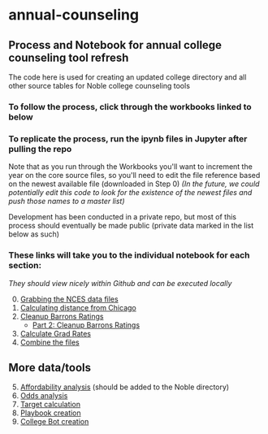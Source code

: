 # annual-counseling
## Process and Notebook for annual college counseling tool refresh
The code here is used for creating an updated college directory and
all other source tables for Noble college counseling tools

### To follow the process, click through the workbooks linked to below
### To replicate the process, run the ipynb files in Jupyter after pulling the repo

Note that as you run through the Workbooks you'll want to increment
the year on the core source files, so you'll need to edit the file
reference based on the newest available file (downloaded in Step 0)
_(In the future, we could potentially edit this code to look for the
existence of the newest files and push those names to a master list)_  

Development has been conducted in a private repo, but most of this process
should eventually be made public (private data marked in the list below as
such)

### These links will take you to the individual notebook for each section:
_They should view nicely within Github and can be executed locally_

0. [Grabbing the NCES data files](Notebooks/Step_0_Grab_data.ipynb)
1. [Calculating distance from Chicago](Notebooks/Step_1_distance_calcs.ipynb)
2. [Cleanup Barrons Ratings](Notebooks/Step_2_get_Barrons.ipynb)
   * [Part 2: Cleanup Barrons Ratings](Notebooks/Step_2_5_Get_Barrons_inferred.ipynb)
4. [Calculate Grad Rates](Markdown/Step_3_get_Grad_Rates.md)
5. [Combine the files](Markdown/Step_4_combine_files.md)

## More data/tools

5. [Affordability analysis](ph) (should be added to the Noble directory)
6. [Odds analysis](ph)
7. [Target calculation](ph)
8. [Playbook creation](ph)
9. [College Bot creation](ph)
